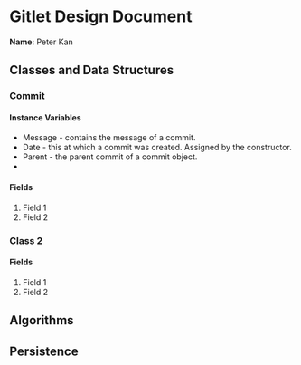 # Gitlet Design Document

**Name**: Peter Kan

## Classes and Data Structures

### Commit

#### Instance Variables
* Message - contains the message of a commit.
* Date - this at which a commit was created. Assigned by the constructor.
* Parent - the parent commit of a commit object.
* 

#### Fields

1. Field 1
2. Field 2


### Class 2

#### Fields

1. Field 1
2. Field 2


## Algorithms

## Persistence

